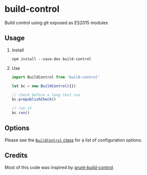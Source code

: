 # build-control

Build control using git exposed as ES2015 modules

## Usage

1. Install

    `npm install --save-dev build-control`

1. Use

    ```javascript
    import BuildControl from 'build-control'
    
    let bc = new BuildControl({})
    
    // check before a long test run
    bc.prepublishCheck()
    
    // run it 
    bc.run()
    ```

## Options

Please see the [`BuildControl` class](https://github.com/alienfast/build-control/blob/master/src/buildControl.js#L11) for a list of configuration options.

## Credits

Most of this code was inspired by [grunt-build-control](https://github.com/robwierzbowski/grunt-build-control). 

